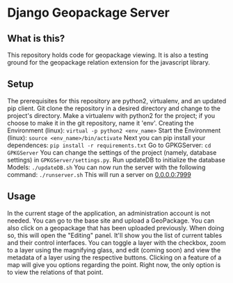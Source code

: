 # Django Geopackage Server

## What is this?

This repository holds code for geopackage viewing. It is also a testing ground for the geopackage relation extension for the javascript library.

## Setup

The prerequisites for this repository are python2, virtualenv, and an updated pip client.
Git clone the repository in a desired directory and change to the project's directory.
Make a virtualenv with python2 for the project; if you choose to make it in the git repository, name it 'env'.
Creating the Environment (linux): `virtual -p python2 <env_name>`
Start the Environment  (linux): `source <env_name>/bin/activate`
Next you can pip install your dependences: `pip install -r requirements.txt`
Go to GPKGServer: `cd GPKGServer`
You can change the settings of the project (namely, database settings) in `GPKGServer/settings.py`.
Run updateDB to initialize the database Models: `./updateDB.sh`
You can now run the server with the following command: `./runserver.sh`
This will run a server on [0.0.0.0:7999](http://127.0.0.1:7999/)

## Usage

In the current stage of the application, an administration account is not needed.
You can go to the base site and upload a GeoPackage. You can also click on a geopackage that has been uploaded previously.
When doing so, this will open the "Editing" panel. It'll show you the list of current tables and their control interfaces.
You can toggle a layer with the checkbox, zoom to a layer using the magnifying glass, and edit (coming soon) and view the metadata of a layer using the respective buttons.
Clicking on a feature of a map will give you options regarding the point. Right now, the only option is to view the relations of that point.